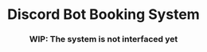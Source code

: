 <div align="center">
	<h1>Discord Bot Booking System</h1>
    <h3>WIP: The system is not interfaced yet</h3>
</div>
